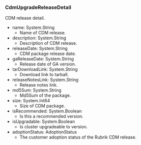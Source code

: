 ### CdmUpgradeReleaseDetail
CDM release detail.

- name: System.String
  - Name of CDM release.
- description: System.String
  - Description of CDM release.
- releaseDate: System.String
  - CDM package release date.
- gaReleaseDate: System.String
  - Release date of GA version.
- tarDownloadLink: System.String
  - Download link to tarball.
- releaseNotesLink: System.String
  - Release notes link.
- md5Sum: System.String
  - Md5Sum of the package.
- size: System.Int64
  - Size of CDM package.
- isRecommended: System.Boolean
  - Is this a recommended version.
- isUpgradable: System.Boolean
  - Is cluster upgradeable to version.
- adoptionStatus: AdoptionStatus
  - The customer adoption status of the Rubrik CDM release.
